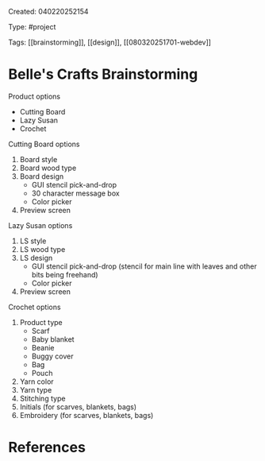 Created: 040220252154

Type: #project

Tags: [[brainstorming]], [[design]], [[080320251701-webdev]]

# Belle's Crafts Brainstorming

Product options

- Cutting Board
- Lazy Susan
- Crochet

Cutting Board options

1. Board style
2. Board wood type
3. Board design
   - GUI stencil pick-and-drop
   - 30 character message box
   - Color picker
4. Preview screen

Lazy Susan options

1. LS style
2. LS wood type
3. LS design
   - GUI stencil pick-and-drop (stencil for main line with leaves and other bits being freehand)
   - Color picker
4. Preview screen

Crochet options

1. Product type
   - Scarf
   - Baby blanket
   - Beanie
   - Buggy cover
   - Bag
   - Pouch
2. Yarn color
3. Yarn type
4. Stitching type
5. Initials (for scarves, blankets, bags)
6. Embroidery (for scarves, blankets, bags)

# References

